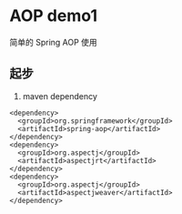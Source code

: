 # AOP demo1
简单的 Spring AOP 使用
## 起步
1. maven dependency
```
<dependency>
  <groupId>org.springframework</groupId>
  <artifactId>spring-aop</artifactId>
</dependency>
<dependency>
  <groupId>org.aspectj</groupId>
  <artifactId>aspectjrt</artifactId>
</dependency>
<dependency>
  <groupId>org.aspectj</groupId>
  <artifactId>aspectjweaver</artifactId>
</dependency>
```